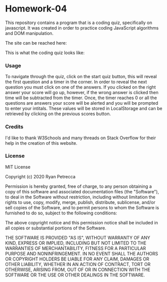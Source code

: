 # Homework-04

This repository contains a program that is a coding quiz, specifically on javascript.  It was created in order to practice coding JavaScript algorithms and DOM manipulation.

The site can be reached here: 

This is what the coding quiz looks like:



### Usage

To navigate through the quiz, click on the start quiz button, this will reveal the first question and a timer in the corner.  In order to reveal the next question you must click on one of the answers.  If you clicked on the right answer your score will go up, however, if the wrong answer is clicked then time will be subtracted from the timer.  Once, the timer reaches 0 or all the questions are answers your score will be alerted and you will be prompted to enter your intitals.  These values will be stored in LocalStorage and can be retrieved by clicking on the previous scores button.

### Credits

I'd like to thank W3Schools and many threads on Stack Overflow for their help in the creation of this website.

### License 

MIT License

Copyright (c) 2020 Ryan Petrecca

Permission is hereby granted, free of charge, to any person obtaining a copy of this software and associated documentation files (the "Software"), to deal in the Software without restriction, including without limitation the rights to use, copy, modify, merge, publish, distribute, sublicense, and/or sell copies of the Software, and to permit persons to whom the Software is furnished to do so, subject to the following conditions:

The above copyright notice and this permission notice shall be included in all copies or substantial portions of the Software.

THE SOFTWARE IS PROVIDED "AS IS", WITHOUT WARRANTY OF ANY KIND, EXPRESS OR IMPLIED, INCLUDING BUT NOT LIMITED TO THE WARRANTIES OF MERCHANTABILITY, FITNESS FOR A PARTICULAR PURPOSE AND NONINFRINGEMENT. IN NO EVENT SHALL THE AUTHORS OR COPYRIGHT HOLDERS BE LIABLE FOR ANY CLAIM, DAMAGES OR OTHER LIABILITY, WHETHER IN AN ACTION OF CONTRACT, TORT OR OTHERWISE, ARISING FROM, OUT OF OR IN CONNECTION WITH THE SOFTWARE OR THE USE OR OTHER DEALINGS IN THE SOFTWARE.